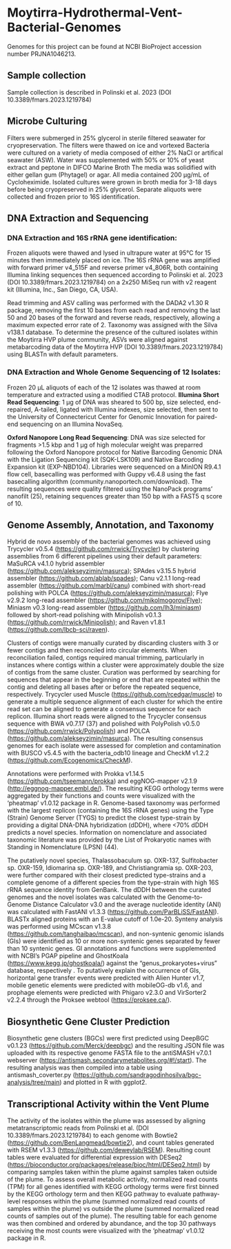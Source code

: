 # Moytirra-Hydrothermal-Vent-Bacterial-Genomes

Genomes for this project can be found at NCBI BioProject accession number PRJNA1046213.

## Sample collection
Sample collection is described in Polinski et al. 2023 (DOI 10.3389/fmars.2023.1219784)

## Microbe Culturing
Filters were submerged in 25% glycerol in sterile filtered seawater for cryopreservation. The filters  were thawed on ice and vortexed 
Bacteria were cultured on a variety of media composed of either 2% NaCl or artifical seawater (ASW).
Water was supplemented with 50% or 10% of yeast extract and peptone in DIFCO Marine Broth
The media was solidified with either gellan gum (Phytagel) or agar.
All media contained 200 µg/mL of Cycloheximide.
Isolated cultures were grown in broth media for 3-18 days before being cryopreserved in 25% glycerol. Separate aliquots were collected and frozen prior to 16S identification.

## DNA Extraction and Sequencing
### DNA Extraction and 16S rRNA gene identification: 
Frozen aliquots were thawed and lysed in ultrapure water at 95°C for 15 minutes then immediately placed on ice. The 16S rRNA gene was amplified with forward primer v4_515F and reverse primer v4_806R, both containing Illumina linking sequences then sequenced according to Polinski et al. 2023 (DOI 10.3389/fmars.2023.1219784) on a 2x250 MiSeq run with v2 reagent kit (Illumina, Inc., San Diego, CA, USA).

Read trimming and ASV calling was performed with the DADA2 v1.30 R package, removing the first 10 bases from each read and removing the last 50 and 20 bases of the forward and reverse reads, respectively, allowing a maximum expected error rate of 2. Taxonomy was assigned with the Silva v138.1 database. To determine the presence of the cultured isolates within the Moytirra HVP plume community, ASVs were aligned against metabarcoding data of the Moytirra HVP (DOI 10.3389/fmars.2023.1219784) using BLASTn with default parameters.

### DNA Extraction and Whole Genome Sequencing of 12 Isolates:
Frozen 20 µL aliquots of each of the 12 isolates was thawed at room temperature and extracted using a modified CTAB protocol.
**Illumina Short Read Sequencing**: 1 µg of DNA was sheared to 500 bp, size selected, end-repaired, A-tailed, ligated with Illumina indexes, size selected, then sent to the University of Connectericut Center for Genomic Innovation for paired-end sequencing on an Illumina NovaSeq.

**Oxford Nanopore Long Read Sequencing**: DNA was size selected for fragments >1.5 kbp and 1 µg of high molecular weight was preparred following the Oxford Nanopore protocol for Native Barcoding Genomic DNA with the Ligation Sequencing kit (SQK-LSK109) and Native Barcoding Expansion kit (EXP-NBD104). Libraries were sequenced on a MinION R9.4.1 flow cell, basecalling was performed with Guppy v6.4.8 using the fast basecalling algorithm (community.nanoportech.com/download). The resulting sequences were quality filtered using the NanoPack programs’ nanofilt (25), retaining sequences greater than 150 bp with a FAST5 q score of 10.

## Genome Assembly, Annotation, and Taxonomy
Hybrid de novo assembly of the bacterial genomes was achieved using Trycycler v0.5.4 (https://github.com/rrwick/Trycycler) by clustering assemblies from 6 different pipelines using their default parameters: MaSuRCA v4.1.0 hybrid assembler (https://github.com/alekseyzimin/masurca); SPAdes v3.15.5 hybrid assembler (https://github.com/ablab/spades); Canu v2.1.1 long-read assembler (https://github.com/marbl/canu) combined with short-read polishing with POLCA (https://github.com/alekseyzimin/masurca); Flye v2.9.2 long-read assembler (https://github.com/mikolmogorov/Flye); Miniasm v0.3 long-read assembler (https://github.com/lh3/miniasm) followed by short-read polishing with Minipolish v0.1.3 (https://github.com/rrwick/Minipolish); and Raven v1.8.1 (https://github.com/lbcb-sci/raven). 

Clusters of contigs were manually curated by discarding clusters with 3 or fewer contigs and then reconciled into circular elements. When reconciliation failed, contigs required manual trimming, particularly in instances where contigs within a cluster were approximately double the size of contigs from the same cluster. Curation was performed by searching for sequences that appear in the beginning or end that are repeated within the contig and deleting all bases after or before the repeated sequence, respectively. Trycycler used Muscle (https://github.com/rcedgar/muscle) to generate a multiple sequence alignment of each cluster for which the entire read set can be aligned to generate a consensus sequence for each replicon. Illumina short reads were aligned to the Trycycler consensus sequence with BWA v0.7.17 (37) and polished with PolyPolish v0.5.0 (https://github.com/rrwick/Polypolish) and POLCA (https://github.com/alekseyzimin/masurca). The resulting consensus genomes for each isolate were assessed for completion and contamination with BUSCO v5.4.5 with the bacteria_odb10 lineage and CheckM v1.2.2 (https://github.com/Ecogenomics/CheckM). 

Annotations were performed with Prokka v1.14.5 (https://github.com/tseemann/prokka) and eggNOG-mapper v2.1.9 (http://eggnog-mapper.embl.de/). The resulting KEGG orthology terms were aggregated by their functions and counts were visualized with the ‘pheatmap’ v1.0.12 package in R. Genome-based taxonomy was performed with the largest replicon (containing the 16S rRNA genes) using the Type (Strain) Genome Server (TYGS) to predict the closest type-strain by providing a digital DNA-DNA hybridization (dDDH), where <70% dDDH predicts a novel species. Information on nomenclature and associated taxonomic literature was provided by the List of Prokaryotic names with Standing in Nomenclature (LPSN) (44). 

The putatively novel species, Thalassobaculum sp. OXR-137, Sulfitobacter sp. OXR-159, Idiomarina sp. OXR-189, and Christiangramia sp. OXR-203, were further compared with their closest predicted type-strains and a complete genome of a different species from the type-strain with high 16S rRNA sequence identity from GenBank.  The dDDH between the curated genomes and the novel isolates was calculated with the Genome-to-Genome Distance Calculator v3.0 and the average nucleotide identity (ANI) was calculated with FastANI v1.3.3 (https://github.com/ParBLiSS/FastANI). BLASTx aligned proteins with an E-value cutoff of 1.0e-20. Synteny analysis was performed using MCscan v1.3.8 (https://github.com/tanghaibao/mcscan), and non-syntenic genomic islands (GIs) were identified as 10 or more non-syntenic genes separated by fewer than 10 syntenic genes. GI annotations and functions were supplemented with NCBI’s PGAP pipeline and GhostKoala (https://www.kegg.jp/ghostkoala/) against the “genus_prokaryotes+virus” database, respectively . To putatively explain the occurrence of GIs, horizontal gene transfer events were predicted with Alien Hunter v1.7, mobile genetic elements were predicted with mobileOG-db v1.6, and prophage elements were predicted with Phigaro v2.3.0 and VirSorter2 v2.2.4 through the Proksee webtool (https://proksee.ca/). 

## Biosynthetic Gene Cluster Prediction
Biosynthetic gene clusters (BGCs) were first predicted using DeepBGC v0.1.23 (https://github.com/Merck/deepbgc) and the resulting JSON file was uploaded with its respective genome FASTA file to the antiSMASH v7.0.1 webserver (https://antismash.secondarymetabolites.org/#!/start). The resulting analysis was then compiled into a table using antismash_coverter.py (https://github.com/sandragodinhosilva/bgc-analysis/tree/main) and plotted in R with ggplot2.

## Transcriptional Activity within the Vent Plume
The activity of the isolates within the plume was assessed by aligning metatranscriptomic reads from Polinski et al. (DOI 10.3389/fmars.2023.1219784) to each genome with Bowtie2 (https://github.com/BenLangmead/bowtie2), and count tables generated with RSEM v1.3.3 (https://github.com/deweylab/RSEM). Resulting count tables were evaluated for differential expression with DESeq2 (https://bioconductor.org/packages/release/bioc/html/DESeq2.html) by comparing samples taken within the plume against samples taken outside of the plume.
To assess overall metabolic activity, normalized read counts (TPM) for all genes identified with KEGG orthology terms were first binned by the KEGG orthology term and then KEGG pathway to evaluate pathway-level responses within the plume (summed normalized read counts of samples within the plume) vs outside the plume (summed normalized read counts of samples out of the plume). The resulting table for each genome was then combined and ordered by abundance, and the top 30 pathways receiving the most counts were visualized with the ‘pheatmap’ v1.0.12 package in R. 

